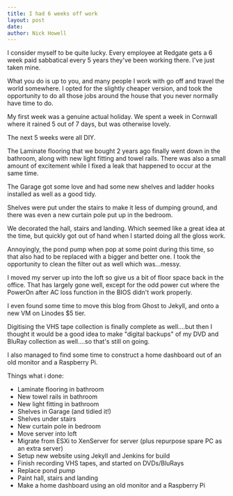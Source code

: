 ```yaml
---
title: I had 6 weeks off work
layout: post
date: 
author: Nick Howell
---
```


I consider myself to be quite lucky. Every employee at Redgate gets a 6 week paid sabbatical every 5 years they've been working there. I've just taken mine. 

What you do is up to you, and many people I work with go off and travel the world somewhere. I opted for the slightly cheaper version, and took the opportunity to do all those jobs around the house that you never normally have time to do. 

My first week was a genuine actual holiday. We spent a week in Cornwall where it rained 5 out of 7 days, but was otherwise lovely. 

The next 5 weeks were all DIY. 

The Laminate flooring that we bought 2 years ago finally went down in the bathroom, along with new light fitting and towel rails. There was also a small amount of excitement while I fixed a leak that happened to occur at the same time.

The Garage got some love and had some new shelves and ladder hooks installed as well as a good tidy. 

Shelves were put under the stairs to make it less of dumping ground, and there was even a new curtain pole put up in the bedroom. 

We decorated the hall, stairs and landing. Which seemed like a great idea at the time, but quickly got out of hand when I started doing all the gloss work. 

Annoyingly, the pond pump when pop at some point during this time, so that also had to be replaced with a bigger and better one. I took the opportunity to clean the filter out as well which was...messy.

I moved my server up into the loft so give us a bit of floor space back in the office. That has largely gone well, except for the odd power cut where the PowerOn after AC loss function in the BIOS didn't work properly. 

I even found some time to move this blog from Ghost to Jekyll, and onto a new VM on Linodes $5 tier. 

Digitising the VHS tape collection is finally complete as well....but then I thought it would be a good idea to make "digital backups" of my DVD and BluRay collection as well....so that's still on going. 

I also managed to find some time to construct a home dashboard out of an old monitor and a Raspberry Pi. 



Things what i done:

* Laminate flooring in bathroom
* New towel rails in bathroom
* New light fitting in bathroom
* Shelves in Garage (and tidied it!)
* Shelves under stairs
* New curtain pole in bedroom
* Move server into loft
* Migrate from ESXi to XenServer for server (plus repurpose spare PC as an extra server)
* Setup new website using Jekyll and Jenkins for build
* Finish recording VHS tapes, and started on DVDs/BluRays
* Replace pond pump
* Paint hall, stairs and landing
* Make a home dashboard using an old monitor and a Raspberry Pi

